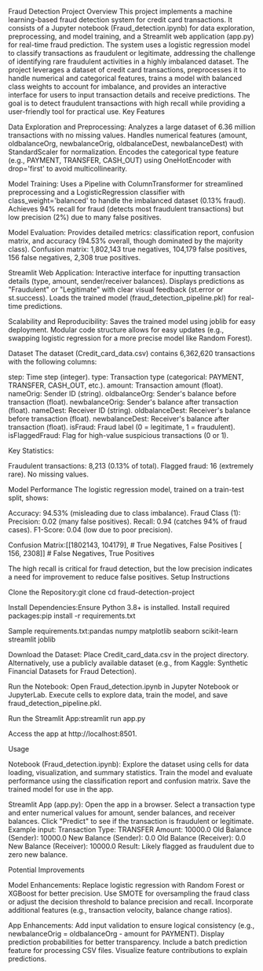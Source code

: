 Fraud Detection Project
Overview
This project implements a machine learning-based fraud detection system for credit card transactions. It consists of a Jupyter notebook (Fraud_detection.ipynb) for data exploration, preprocessing, and model training, and a Streamlit web application (app.py) for real-time fraud prediction. The system uses a logistic regression model to classify transactions as fraudulent or legitimate, addressing the challenge of identifying rare fraudulent activities in a highly imbalanced dataset.
The project leverages a dataset of credit card transactions, preprocesses it to handle numerical and categorical features, trains a model with balanced class weights to account for imbalance, and provides an interactive interface for users to input transaction details and receive predictions. The goal is to detect fraudulent transactions with high recall while providing a user-friendly tool for practical use.
Key Features

Data Exploration and Preprocessing:
Analyzes a large dataset of 6.36 million transactions with no missing values.
Handles numerical features (amount, oldbalanceOrg, newbalanceOrig, oldbalanceDest, newbalanceDest) with StandardScaler for normalization.
Encodes the categorical type feature (e.g., PAYMENT, TRANSFER, CASH_OUT) using OneHotEncoder with drop='first' to avoid multicollinearity.


Model Training:
Uses a Pipeline with ColumnTransformer for streamlined preprocessing and a LogisticRegression classifier with class_weight='balanced' to handle the imbalanced dataset (0.13% fraud).
Achieves 94% recall for fraud (detects most fraudulent transactions) but low precision (2%) due to many false positives.


Model Evaluation:
Provides detailed metrics: classification report, confusion matrix, and accuracy (94.53% overall, though dominated by the majority class).
Confusion matrix: 1,802,143 true negatives, 104,179 false positives, 156 false negatives, 2,308 true positives.


Streamlit Web Application:
Interactive interface for inputting transaction details (type, amount, sender/receiver balances).
Displays predictions as "Fraudulent" or "Legitimate" with clear visual feedback (st.error or st.success).
Loads the trained model (fraud_detection_pipeline.pkl) for real-time predictions.


Scalability and Reproducibility:
Saves the trained model using joblib for easy deployment.
Modular code structure allows for easy updates (e.g., swapping logistic regression for a more precise model like Random Forest).



Dataset
The dataset (Credit_card_data.csv) contains 6,362,620 transactions with the following columns:

step: Time step (integer).
type: Transaction type (categorical: PAYMENT, TRANSFER, CASH_OUT, etc.).
amount: Transaction amount (float).
nameOrig: Sender ID (string).
oldbalanceOrg: Sender's balance before transaction (float).
newbalanceOrig: Sender's balance after transaction (float).
nameDest: Receiver ID (string).
oldbalanceDest: Receiver's balance before transaction (float).
newbalanceDest: Receiver's balance after transaction (float).
isFraud: Fraud label (0 = legitimate, 1 = fraudulent).
isFlaggedFraud: Flag for high-value suspicious transactions (0 or 1).

Key Statistics:

Fraudulent transactions: 8,213 (0.13% of total).
Flagged fraud: 16 (extremely rare).
No missing values.

Model Performance
The logistic regression model, trained on a train-test split, shows:

Accuracy: 94.53% (misleading due to class imbalance).
Fraud Class (1):
Precision: 0.02 (many false positives).
Recall: 0.94 (catches 94% of fraud cases).
F1-Score: 0.04 (low due to poor precision).


Confusion Matrix:[[1802143, 104179],  # True Negatives, False Positives
 [    156,    2308]] # False Negatives, True Positives



The high recall is critical for fraud detection, but the low precision indicates a need for improvement to reduce false positives.
Setup Instructions

Clone the Repository:git clone <repository-url>
cd fraud-detection-project


Install Dependencies:Ensure Python 3.8+ is installed. Install required packages:pip install -r requirements.txt

Sample requirements.txt:pandas
numpy
matplotlib
seaborn
scikit-learn
streamlit
joblib


Download the Dataset:
Place Credit_card_data.csv in the project directory.
Alternatively, use a publicly available dataset (e.g., from Kaggle: Synthetic Financial Datasets for Fraud Detection).


Run the Notebook:
Open Fraud_detection.ipynb in Jupyter Notebook or JupyterLab.
Execute cells to explore data, train the model, and save fraud_detection_pipeline.pkl.


Run the Streamlit App:streamlit run app.py


Access the app at http://localhost:8501.



Usage

Notebook (Fraud_detection.ipynb):
Explore the dataset using cells for data loading, visualization, and summary statistics.
Train the model and evaluate performance using the classification report and confusion matrix.
Save the trained model for use in the app.


Streamlit App (app.py):
Open the app in a browser.
Select a transaction type and enter numerical values for amount, sender balances, and receiver balances.
Click "Predict" to see if the transaction is fraudulent or legitimate.
Example input:
Transaction Type: TRANSFER
Amount: 10000.0
Old Balance (Sender): 10000.0
New Balance (Sender): 0.0
Old Balance (Receiver): 0.0
New Balance (Receiver): 10000.0
Result: Likely flagged as fraudulent due to zero new balance.





Potential Improvements

Model Enhancements:
Replace logistic regression with Random Forest or XGBoost for better precision.
Use SMOTE for oversampling the fraud class or adjust the decision threshold to balance precision and recall.
Incorporate additional features (e.g., transaction velocity, balance change ratios).


App Enhancements:
Add input validation to ensure logical consistency (e.g., newbalanceOrig = oldbalanceOrg - amount for PAYMENT).
Display prediction probabilities for better transparency.
Include a batch prediction feature for processing CSV files.
Visualize feature contributions to explain predictions.
